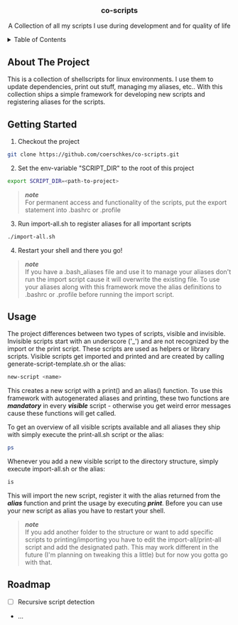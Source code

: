 <br />
<div align="center">

<h3 align="center">co-scripts</h3>

  <p align="center">
    A Collection of all my scripts I use during development and for quality of life
</div>

<details>
  <summary>Table of Contents</summary>
  <ol>
    <li>
      <a href="#about-the-project">About The Project</a>
    </li>
    <li>
      <a href="#getting-started">Getting Started</a>
    </li>
    <li><a href="#usage">Usage</a></li>
    <li><a href="#roadmap">Roadmap</a></li>
  </ol>
</details>

## About The Project

This is a collection of shellscripts for linux environments. I use them to update dependencies, print out stuff, managing my aliases, etc.. With this collection ships a simple framework for developing new scripts and registering aliases for the scripts.

## Getting Started

1. Checkout the project
```sh
git clone https://github.com/coerschkes/co-scripts.git
```
2. Set the env-variable "SCRIPT_DIR" to the root of this project
```sh
export SCRIPT_DIR=<path-to-project>
```
> **_note_**  
> For permanent access and functionality of the scripts, put the export statement into .bashrc or .profile
3. Run import-all.sh to register aliases for all important scripts
```sh
./import-all.sh
```
4. Restart your shell and there you go!

> **_note_**  
> If you have a .bash_aliases file and use it to manage your aliases don't run the import script cause it will overwrite the existing file. To use your aliases along with this framework move the alias definitions to .bashrc or .profile before running the import script.

## Usage

The project differences between two types of scripts, visible and invisible. Invisible scripts start with an underscore ('\_') and are not recognized by the import or the print script. These scripts are used as helpers or library scripts. Visible scripts get imported and printed and are created by calling generate-script-template.sh or the alias:

```sh
new-script <name>
```

This creates a new script with a print() and an alias() function. To use this framework with autogenerated aliases and printing, these two functions are **_mandatory_** in every **_visible_** script - otherwise you get weird error messages cause these functions will get called.

To get an overview of all visible scripts available and all aliases they ship with simply execute the print-all.sh script or the alias:

```sh
ps
```

Whenever you add a new visible script to the directory structure, simply execute import-all.sh or the alias:

```sh
is
```

This will import the new script, register it with the alias returned from the **_alias_** function and print the usage by executing **_print_**. Before you can use your new script as alias you have to restart your shell.

> **_note_**  
   > If you add another folder to the structure or want to add specific scripts to printing/importing you have to edit the import-all/print-all script and add the designated path. This may work different in the future (I'm planning on tweaking this a little) but for now you gotta go with that.

## Roadmap

- [ ] Recursive script detection
- ...